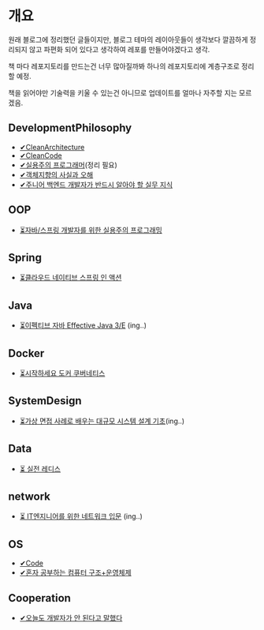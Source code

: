 # 개요

원래 블로그에 정리했던 글들이지만, 블로그 테마의 레이아웃들이 생각보다 깔끔하게 정리되지 않고 파편화 되어 있다고 생각하여 레포를 만들어야겠다고 생각.

책 마다 레포지토리를 만드는건 너무 많아질까봐 하나의 레포지토리에 계층구조로 정리할 예정.

책을 읽어야만 기술력을 키울 수 있는건 아니므로 업데이트를 얼마나 자주할 지는 모르겠음.



## DevelopmentPhilosophy

- [✔CleanArchitecture](./DevelopmentPhilosophy/CleanArchitecture/)
- [✔CleanCode](./DevelopmentPhilosophy/CleanCode/)
- [✔실용주의 프로그래머](./DevelopmentPhilosophy/객체지향의사실과오해/)(정리 필요)
- [✔객체지향의 사실과 오해](./DevelopmentPhilosophy/객체지향의사실과오해/)
- [✔주니어 백엔드 개발자가 반드시 알아야 할 실무 지식](./DevelopmentPhilosophy/주니어_백엔드_개발자가_반드시_알아야_할_실무_지식/)

## OOP

- [⏳자바/스프링 개발자를 위한 실용주의 프로그래밍](./spring/자바-스프링%20개발자를%20위한%20실용주의%20프로그래밍/)

## Spring
- [⏳클라우드 네이티브 스프링 인 액션](./spring/클라우드%20네이티브%20스프링%20인%20액션)

## Java

- [⏳이펙티브 자바 Effective Java 3/E](#) (ing..)


## Docker

- [⏳시작하세요 도커 쿠버네티스](./Docker/시작하세요-도커쿠버네티스/)

## SystemDesign

- [⏳가상 면접 사례로 배우는 대규모 시스템 설계 기초](./SystemDesign/가상%20면접%20사례로%20배우는%20대규모%20시스템%20설계%20기초/)(ing..)


## Data

- [⏳ 실전 레디스](./redis/실전_레디스/)

## network

- [⏳ IT엔지니어를 위한 네트워크 입문](#) (ing..)

## OS

- [✔Code](#)
- [✔혼자 공부하는 컴퓨터 구조+운영체제](./OS/혼자%20공부하는%20컴퓨터%20구조+운영체제/readme.md)


## Cooperation

- [✔오늘도 개발자가 안 된다고 말했다](#)
